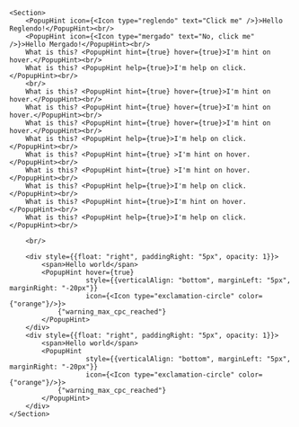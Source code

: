 
    <Section>
        <PopupHint icon={<Icon type="reglendo" text="Click me" />}>Hello Reglendo!</PopupHint><br/>
        <PopupHint icon={<Icon type="mergado" text="No, click me" />}>Hello Mergado!</PopupHint><br/>
        What is this? <PopupHint hint={true} hover={true}>I'm hint on hover.</PopupHint><br/>
        What is this? <PopupHint help={true}>I'm help on click.</PopupHint><br/>
        <br/>
        What is this? <PopupHint hint={true} hover={true}>I'm hint on hover.</PopupHint><br/>
        What is this? <PopupHint hint={true} hover={true}>I'm hint on hover.</PopupHint><br/>
        What is this? <PopupHint hint={true} hover={true}>I'm hint on hover.</PopupHint><br/>
        What is this? <PopupHint help={true}>I'm help on click.</PopupHint><br/>
        What is this? <PopupHint hint={true} >I'm hint on hover.</PopupHint><br/>
        What is this? <PopupHint hint={true} >I'm hint on hover.</PopupHint><br/>
        What is this? <PopupHint help={true}>I'm help on click.</PopupHint><br/>
        What is this? <PopupHint hint={true}>I'm hint on hover.</PopupHint><br/>
        What is this? <PopupHint help={true}>I'm help on click.</PopupHint><br/>
        
        <br/>

        <div style={{float: "right", paddingRight: "5px", opacity: 1}}>
            <span>Hello world</span>
            <PopupHint hover={true}
                       style={{verticalAlign: "bottom", marginLeft: "5px", marginRight: "-20px"}}
                       icon={<Icon type="exclamation-circle" color={"orange"}/>}>
                {"warning_max_cpc_reached"}
            </PopupHint>
        </div>
        <div style={{float: "right", paddingRight: "5px", opacity: 1}}>
            <span>Hello world</span>
            <PopupHint 
                       style={{verticalAlign: "bottom", marginLeft: "5px", marginRight: "-20px"}}
                       icon={<Icon type="exclamation-circle" color={"orange"}/>}>
                {"warning_max_cpc_reached"}
            </PopupHint>
        </div>
    </Section>
